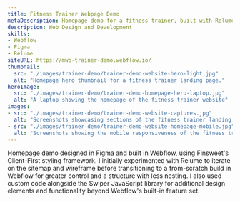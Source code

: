 ```yaml
---
title: Fitness Trainer Webpage Demo
metaDescription: Homepage demo for a fitness trainer, built with Relume, Figma, and Webflow using the popular Client-First framework.
description: Web Design and Development
skills:
- Webflow
- Figma
- Relume
siteURL: https://mwb-trainer-demo.webflow.io/
thumbnail:
  src: "./images/trainer-demo/trainer-demo-website-hero-light.jpg"
  alt: "Homepage hero thumbnail for a fitness trainer landing page."
heroImage:
  src: "./images/trainer-demo/trainer-demo-homepage-hero-laptop.jpg"
  alt: "A laptop showing the homepage of the fitness trainer website"
images:
- src: "./images/trainer-demo/trainer-demo-website-captures.jpg"
  alt: "Screenshots showcasing sections of the fitness trainer landing page"
- src: "./images/trainer-demo/trainer-demo-website-homepage-mobile.jpg"
  alt: "Screenshots showing the mobile responsiveness of the fitness trainer landing page"
---
```


Homepage demo designed in Figma and built in Webflow, using
Finsweet's Client-First styling framework. I initially experimented
with Relume to iterate on the sitemap and wireframe before
transitioning to a from-scratch build in Webflow for greater control
and a structure with less nesting. I also used custom code alongside
the Swiper JavaScript library for additional design elements and
functionality beyond Webflow's built-in feature set.
